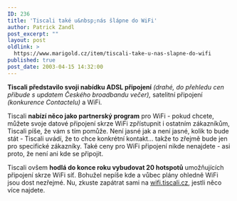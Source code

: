 ```yaml
---
ID: 236
title: 'Tiscali také u&nbsp;nás šlápne do WiFi'
author: Patrick Zandl
post_excerpt: ""
layout: post
oldlink: >
  https://www.marigold.cz/item/tiscali-take-u-nas-slapne-do-wifi
published: true
post_date: 2003-04-15 14:32:00
---
```

<p>
<STRONG>Tiscali představilo svoji nabídku ADSL připojení</STRONG> <EM>(drahé, do přehledu cen přibude s updatem Českého broadbandu večer),</EM> satelitní připojení <EM>(konkurence Contactelu)</EM> a WiFi. </p>

<p>
Tiscali <STRONG>nabízí něco jako partnerský program</STRONG> pro WiFi - pokud chcete, můžete svoje datové připojení skrze WiFi zpřístupnit i ostatním zákazníkům, Tiscali píše, že vám s tím pomůže. Není jasné jak a není jasné, kolik to bude stát - Tiscali uvádí, že to chce konkrétní kontakt... takže to zřejmě bude jen pro specifické zákazníky. Také ceny pro WiFi připojení nikde nenajdete - asi proto, že není ani kde se připojit.</p>

<p>
Tiscali ovšem <STRONG>hodlá do konce roku vybudovat 20 hotspotů</STRONG> umožňujících připojení skrze WiFi síť. Bohužel nepíše kde a vůbec plány ohledně WiFi jsou dost nezřejmé. Nu, zkuste zapátrat sami na <A href="http://wifi.tiscali.cz/" target=_blank>wifi.tiscali.cz</A>, jestli něco více najdete.</p>
